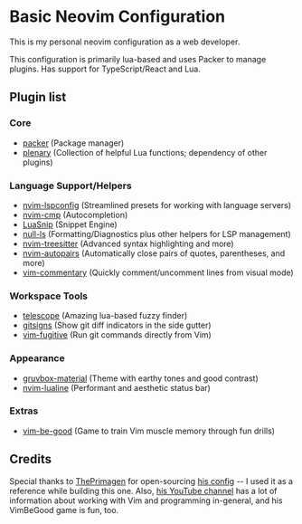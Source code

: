 # Basic Neovim Configuration

This is my personal neovim configuration as a web developer.

This configuration is primarily lua-based and uses Packer to manage plugins. Has support for TypeScript/React and Lua.

## Plugin list

### Core

- [packer](https://github.com/wbthomason/packer.nvim) (Package manager)
- [plenary](https://github.com/nvim-lua/plenary.nvim) (Collection of helpful Lua functions; dependency of other plugins)

### Language Support/Helpers

- [nvim-lspconfig](https://github.com/neovim/nvim-lspconfig) (Streamlined presets for working with language servers)
- [nvim-cmp](https://github.com/hrsh7th/nvim-cmp) (Autocompletion)
- [LuaSnip](https://github.com/L3MON4D3/LuaSnip) (Snippet Engine)
- [null-ls](https://github.com/jose-elias-alvarez/null-ls.nvim) (Formatting/Diagnostics plus other helpers for LSP management)
- [nvim-treesitter](https://github.com/nvim-treesitter/nvim-treesitter) (Advanced syntax highlighting and more)
- [nvim-autopairs](https://github.com/windwp/nvim-autopairs) (Automatically close pairs of quotes, parentheses, and more)
- [vim-commentary](https://github.com/tpope/vim-commentary) (Quickly comment/uncomment lines from visual mode)

### Workspace Tools

- [telescope](https://github.com/nvim-telescope/telescope.nvim) (Amazing lua-based fuzzy finder)
- [gitsigns](https://github.com/lewis6991/gitsigns.nvim) (Show git diff indicators in the side gutter)
- [vim-fugitive](https://github.com/tpope/vim-fugitive) (Run git commands directly from Vim)

### Appearance

- [gruvbox-material](https://github.com/sainnhe/gruvbox-material) (Theme with earthy tones and good contrast)
- [nvim-lualine](https://github.com/nvim-lualine/lualine.nvim) (Performant and aesthetic status bar)

### Extras

- [vim-be-good](https://github.com/ThePrimeagen/vim-be-good) (Game to train Vim muscle memory through fun drills)

## Credits

Special thanks to [ThePrimagen](https://github.com/ThePrimeagen) for open-sourcing [his config](https://github.com/ThePrimeagen/.dotfiles/tree/master/nvim/.config/nvim) -- I used it as a reference while building this one. Also, [his YouTube channel](https://www.youtube.com/c/ThePrimeagen) has a lot of information about working with Vim and programming in-general, and his VimBeGood game is fun, too.
